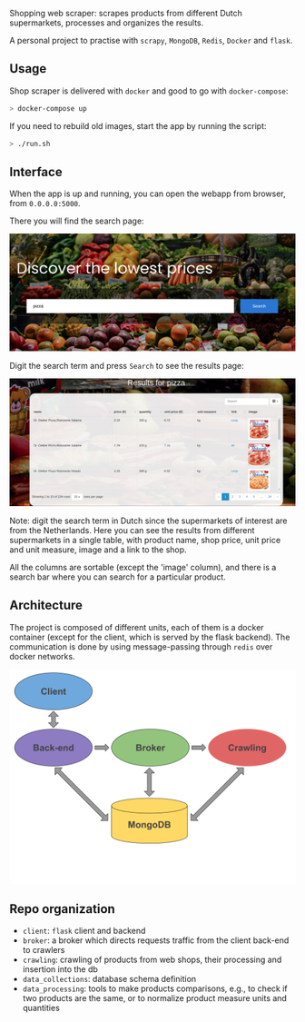 Shopping web scraper: scrapes products from different Dutch supermarkets, processes
and organizes the results.

A personal project to practise with `scrapy`, `MongoDB`, `Redis`, `Docker` and
`flask`.

## Usage

Shop scraper is delivered with `docker` and good to go with `docker-compose`:
```bash
> docker-compose up
```

If you need to rebuild old images, start the app by running the script:
```bash
> ./run.sh
```

## Interface

When the app is up and running, you can open the webapp from browser, 
from `0.0.0.0:5000`.

There you will find the search page:

![img.png](figures/search_page.png)

Digit the search term and press `Search` to see the results page:

![img_1.png](figures/results_page.png)

Note: digit the search term in Dutch since the supermarkets of interest are from
the Netherlands.
Here you can see the results from different supermarkets in a single table,
with product name, shop price, unit price and unit measure, image and
a link to the shop.

All the columns are sortable (except the 'image' column), and there is a search
bar where you can search for a particular product.

## Architecture

The project is composed of different units, each of them is a docker container
(except for the client, which is served by the flask backend).
The communication is done by using message-passing through `redis` over docker
networks.

![](figures/architecture_diagram.svg)

## Repo organization

  - `client`: `flask` client and backend
  - `broker`: a broker which directs requests traffic from the client back-end
    to crawlers
  - `crawling`: crawling of products from web shops, their processing and
    insertion into the db
  - `data_collections`: database schema definition
  - `data_processing`: tools to make products comparisons, e.g., to check
    if two products are the same, or to normalize product measure units and
    quantities

